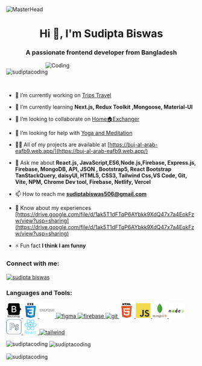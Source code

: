 ![MasterHead](https://cdn.dribbble.com/users/1162077/screenshots/3848914/media/7ed7d5ca074b48b328150e5a231e8d1f.gif])
<h1 align="center">Hi 👋, I'm Sudipta Biswas</h1>
<h3 align="center">A passionate frontend developer from Bangladesh</h3>
<img align="right" alt="Coding" width="400" src="https://cdn.dribbble.com/users/1162077/screenshots/3848914/media/7ed7d5ca074b48b328150e5a231e8d1f.gif">

<p align="left"> <img src="https://komarev.com/ghpvc/?username=sudiptacoding&label=Profile%20views&color=0e75b6&style=flat" alt="sudiptacoding" /> </p>

<p align="left"> <a href="https://twitter.com/" target="blank"><img src="https://img.shields.io/twitter/follow/?logo=twitter&style=for-the-badge" alt="" /></a> </p>

- 🔭 I’m currently working on [Trips Travel](https://chef-2894f.web.app/)

- 🌱 I’m currently learning **Next.js, Redux Toolkit ,Mongoose, Material-UI**

- 👯 I’m looking to collaborate on [Home🏠Exchanger](https://volentear-8e15a.web.app/)

- 🤝 I’m looking for help with [Yoga and Meditation](https://assignment9-727d1.web.app/)

- 👨‍💻 All of my projects are available at [https://buj-al-arab-eafb9.web.app/](https://buj-al-arab-eafb9.web.app/)

- 💬 Ask me about **React.js, JavaScript,ES6,Node.js,Firebase, Express.js, Firebase, MongoDB, API, JSON , Bootstrap5, React Bootstrap TanStackQuery, daisyUI, HTML5, CSS3, Tailwind Css,VS Code, Git, Vite, NPM, Chrome Dev tool, Firebase, Netlify, Vercel**

- 📫 How to reach me **sudiptabiswas506@gmail.com**

- 📄 Know about my experiences [https://drive.google.com/file/d/1ak5T1dFTqP6AYbkk9XdQ47x7a4EokFzw/view?usp=sharing](https://drive.google.com/file/d/1ak5T1dFTqP6AYbkk9XdQ47x7a4EokFzw/view?usp=sharing)

- ⚡ Fun fact **I think I am funny**

<h3 align="left">Connect with me:</h3>
<p align="left">
<a href="https://fb.com/sudipta biswas" target="blank"><img align="center" src="https://raw.githubusercontent.com/rahuldkjain/github-profile-readme-generator/master/src/images/icons/Social/facebook.svg" alt="sudipta biswas" height="30" width="40" /></a>
</p>

<h3 align="left">Languages and Tools:</h3>
<p align="left"> <a href="https://getbootstrap.com" target="_blank" rel="noreferrer"> <img src="https://raw.githubusercontent.com/devicons/devicon/master/icons/bootstrap/bootstrap-plain-wordmark.svg" alt="bootstrap" width="40" height="40"/> </a> <a href="https://www.w3schools.com/css/" target="_blank" rel="noreferrer"> <img src="https://raw.githubusercontent.com/devicons/devicon/master/icons/css3/css3-original-wordmark.svg" alt="css3" width="40" height="40"/> </a> <a href="https://expressjs.com" target="_blank" rel="noreferrer"> <img src="https://raw.githubusercontent.com/devicons/devicon/master/icons/express/express-original-wordmark.svg" alt="express" width="40" height="40"/> </a> <a href="https://www.figma.com/" target="_blank" rel="noreferrer"> <img src="https://www.vectorlogo.zone/logos/figma/figma-icon.svg" alt="figma" width="40" height="40"/> </a> <a href="https://firebase.google.com/" target="_blank" rel="noreferrer"> <img src="https://www.vectorlogo.zone/logos/firebase/firebase-icon.svg" alt="firebase" width="40" height="40"/> </a> <a href="https://git-scm.com/" target="_blank" rel="noreferrer"> <img src="https://www.vectorlogo.zone/logos/git-scm/git-scm-icon.svg" alt="git" width="40" height="40"/> </a> <a href="https://www.w3.org/html/" target="_blank" rel="noreferrer"> <img src="https://raw.githubusercontent.com/devicons/devicon/master/icons/html5/html5-original-wordmark.svg" alt="html5" width="40" height="40"/> </a> <a href="https://developer.mozilla.org/en-US/docs/Web/JavaScript" target="_blank" rel="noreferrer"> <img src="https://raw.githubusercontent.com/devicons/devicon/master/icons/javascript/javascript-original.svg" alt="javascript" width="40" height="40"/> </a> <a href="https://www.mongodb.com/" target="_blank" rel="noreferrer"> <img src="https://raw.githubusercontent.com/devicons/devicon/master/icons/mongodb/mongodb-original-wordmark.svg" alt="mongodb" width="40" height="40"/> </a> <a href="https://nodejs.org" target="_blank" rel="noreferrer"> <img src="https://raw.githubusercontent.com/devicons/devicon/master/icons/nodejs/nodejs-original-wordmark.svg" alt="nodejs" width="40" height="40"/> </a> <a href="https://www.photoshop.com/en" target="_blank" rel="noreferrer"> <img src="https://raw.githubusercontent.com/devicons/devicon/master/icons/photoshop/photoshop-line.svg" alt="photoshop" width="40" height="40"/> </a> <a href="https://reactjs.org/" target="_blank" rel="noreferrer"> <img src="https://raw.githubusercontent.com/devicons/devicon/master/icons/react/react-original-wordmark.svg" alt="react" width="40" height="40"/> </a> <a href="https://tailwindcss.com/" target="_blank" rel="noreferrer"> <img src="https://www.vectorlogo.zone/logos/tailwindcss/tailwindcss-icon.svg" alt="tailwind" width="40" height="40"/> </a> </p>

<p><img align="left" src="https://github-readme-stats.vercel.app/api/top-langs?username=sudiptacoding&show_icons=true&locale=en&layout=compact" alt="sudiptacoding" /></p>

<p>&nbsp;<img align="center" src="https://github-readme-stats.vercel.app/api?username=sudiptacoding&show_icons=true&locale=en" alt="sudiptacoding" /></p>

<p><img align="center" src="https://github-readme-streak-stats.herokuapp.com/?user=sudiptacoding&" alt="sudiptacoding" /></p>
